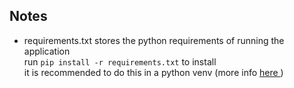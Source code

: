 ## Notes
<ul>
    <li>requirements.txt stores the python requirements of running the application<br/>
        run <code>pip install -r requirements.txt</code> to install<br />
        it is recommended to do this in a python venv (more info <a href="https://docs.python.org/3/library/venv.html"> here </a>)</li>
</ul>
